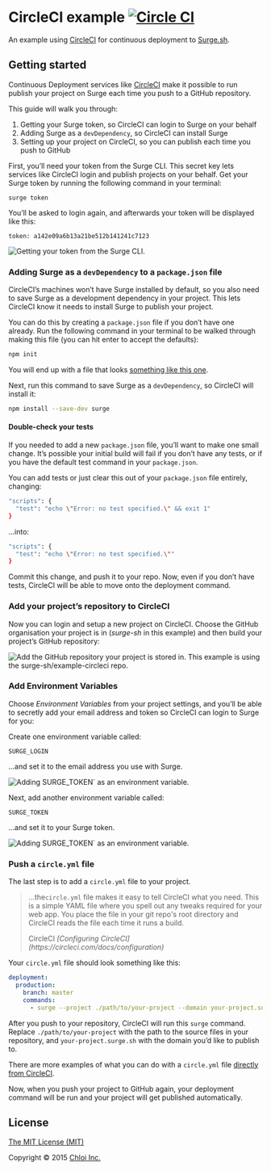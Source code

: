 # CircleCI example [![Circle CI](https://circleci.com/gh/surge-sh/example-circleci.svg?style=svg)](https://circleci.com/gh/surge-sh/example-circleci)

An example using [CircleCI](https://circleci.com) for continuous deployment to [Surge.sh](https://surge.sh).

## Getting started

Continuous Deployment services like [CircleCI](https://circleci.com) make it possible to run publish your project on Surge each time you push to a GitHub repository.

This guide will walk you through:

1. Getting your Surge token, so CircleCI can login to Surge on your behalf
2. Adding Surge as a `devDependency`, so CircleCI can install Surge
3. Setting up your project on CircleCI, so you can publish each time you push to GitHub

First, you’ll need your token from the Surge CLI. This secret key lets services like CircleCI login and publish projects on your behalf. Get your Surge token by running the following command in your terminal:

```
surge token
```

You’ll be asked to login again, and afterwards your token will be displayed like this:

```
token: a142e09a6b13a21be512b141241c7123
```

![Getting your token from the Surge CLI.](https://surge.sh/images/help/integrating-with-circleci.gif)

### Adding Surge as a `devDependency` to a `package.json` file

CircleCI’s machines won’t have Surge installed by default, so you also need to save Surge as a development dependency in your project. This lets CircleCI know it needs to install Surge to publish your project.

You can do this by creating a `package.json` file if you don’t have one already. Run the following command in your terminal to be walked through making this file (you can hit enter to accept the defaults):

```sh
npm init
```

You will end up with a file that looks [something like this one](package.json).

Next, run this command to save Surge as a `devDependency`, so CircleCI will install it:

```sh
npm install --save-dev surge
```

#### Double-check your tests

If you needed to add a new `package.json` file, you’ll want to make one small change. It’s possible your initial build will fail if you don’t have any tests, or if you have the default test command in your `package.json`.

You can add tests or just clear this out of your `package.json` file entirely, changing:

```sh
"scripts": {
  "test": "echo \"Error: no test specified.\" && exit 1"
}
```

…into:

```sh
"scripts": {
  "test": "echo \"Error: no test specified.\""
}
```

Commit this change, and push it to your repo. Now, even if you don’t have tests, CircleCI will be able to move onto the deployment command.

### Add your project’s repository to CircleCI

Now you can login and setup a new project on CircleCI. Choose the GitHub organisation your project is in (_surge-sh_ in this example) and then build your project’s GitHub repository:

![Add the GitHub repository your project is stored in. This example is using the surge-sh/example-circleci repo.](https://surge.sh/images/help/integrating-with-circleci-2.png)

### Add Environment Variables

Choose _Environment Variables_ from your project settings, and you’ll be able to secretly add your email address and token so CircleCI can login to Surge for you:

Create one environment variable called:

```
SURGE_LOGIN
```

…and set it to the email address you use with Surge.

![Adding SURGE_TOKEN` as an environment variable.](https://surge.sh/images/help/integrating-with-circleci-3.png)

Next, add another environment variable called:

```
SURGE_TOKEN
```

…and set it to your Surge token.

![Adding SURGE_TOKEN` as an environment variable.](https://surge.sh/images/help/integrating-with-circleci-4.png)

### Push a `circle.yml` file

The last step is to add a `circle.yml` file to your project.

> …the`circle.yml` file makes it easy to tell CircleCI what you need. This is a simple YAML file where you spell out any tweaks required for your web app. You place the file in your git repo's root directory and CircleCI reads the file each time it runs a build.
> <footer>CircleCI <cite>[Configuring CircleCI](https://circleci.com/docs/configuration)</cite></footer>

Your `circle.yml` file should look something like this:

```yml
deployment:
  production:
    branch: master
    commands:
      - surge --project ./path/to/your-project --domain your-project.surge.sh
```

After you push to your repository, CircleCI will run this `surge` command. Replace `./path/to/your-project` with the path to the source files in your repository, and `your-project.surge.sh` with the domain you’d like to publish to.

There are more examples of what you can do with a `circle.yml` file [directly from CircleCI](https://circleci.com/docs/configuration).

Now, when you push your project to GitHub again, your deployment command will be run and your project will get published automatically.

## License

[The MIT License (MIT)](LICENSE.md)

Copyright © 2015 [Chloi Inc.](http://chloi.io)
